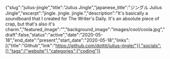 {"slug":"julius-jingle","title":"Julius Jingle","japanese_title":"ジングル Julius Jingle","excerpt":"jingle. jingle. jingle.","description":"It's basically a soundboard that I created for The Writer's Daily. It's an absolute piece of crap, but that's also it's charm.","featured_image":"","background_image":"images/cool/coola.jpg","draft":false,"status":"active","date":"2020-05-18","end_date":"present","start_date":"2020-05-18","links":[{"title":"Github","link":"https://github.com/dottjt/julius-jingle/"}],"socials":[],"tags":["website"],"categories":["coding"]}